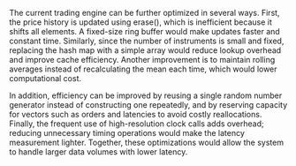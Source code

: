 The current trading engine can be further optimized in several ways. First, the price history is updated using erase(), which is inefficient because it shifts all elements. A fixed-size ring buffer would make updates faster and constant time. Similarly, since the number of instruments is small and fixed, replacing the hash map with a simple array would reduce lookup overhead and improve cache efficiency. Another improvement is to maintain rolling averages instead of recalculating the mean each time, which would lower computational cost.

In addition, efficiency can be improved by reusing a single random number generator instead of constructing one repeatedly, and by reserving capacity for vectors such as orders and latencies to avoid costly reallocations. Finally, the frequent use of high-resolution clock calls adds overhead; reducing unnecessary timing operations would make the latency measurement lighter. Together, these optimizations would allow the system to handle larger data volumes with lower latency.